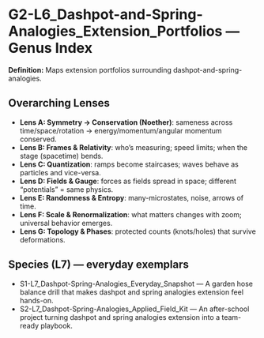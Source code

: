 # G2-L6_Dashpot-and-Spring-Analogies_Extension_Portfolios — Genus Index
**Definition:** Maps extension portfolios surrounding dashpot-and-spring-analogies.

## Overarching Lenses

- **Lens A: Symmetry -> Conservation (Noether)**: sameness across time/space/rotation → energy/momentum/angular momentum conserved.
- **Lens B: Frames & Relativity**: who’s measuring; speed limits; when the stage (spacetime) bends.
- **Lens C: Quantization**: ramps become staircases; waves behave as particles and vice-versa.
- **Lens D: Fields & Gauge**: forces as fields spread in space; different “potentials” = same physics.
- **Lens E: Randomness & Entropy**: many-microstates, noise, arrows of time.
- **Lens F: Scale & Renormalization**: what matters changes with zoom; universal behavior emerges.
- **Lens G: Topology & Phases**: protected counts (knots/holes) that survive deformations.

## Species (L7) — everyday exemplars
- S1-L7_Dashpot-Spring-Analogies_Everyday_Snapshot — A garden hose balance drill that makes dashpot and spring analogies extension feel hands-on.
- S2-L7_Dashpot-Spring-Analogies_Applied_Field_Kit — An after-school project turning dashpot and spring analogies extension into a team-ready playbook.
